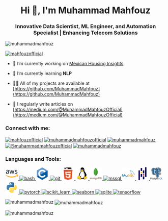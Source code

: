 <h1 align="center">Hi 👋, I'm Muhammad Mahfouz</h1>
<h3 align="center">Innovative Data Scientist, ML Engineer, and Automation Specialist | Enhancing Telecom Solutions</h3>

<p align="left"> <img src="https://komarev.com/ghpvc/?username=muhammadmahfouz&label=Profile%20views&color=0e75b6&style=plastic" alt="muhammadmahfouz" /> </p>

<p align="left"> <a href="https://twitter.com/mahfouzofficial" target="blank"><img src="https://img.shields.io/twitter/follow/mahfouzofficial?logo=twitter&style=for-the-badge" alt="mahfouzofficial" /></a> </p>

- 🔭 I’m currently working on [Mexican Housing Insights](https://github.com/MuhammadMahfouz/Mexican_Housing_Insights)

- 🌱 I’m currently learning **NLP**

- 👨‍💻 All of my projects are available at [https://github.com/MuhammadMahfouz](https://github.com/MuhammadMahfouz)

- 📝 I regularly write articles on [https://medium.com/@MuhammadMahfouzOfficial](https://medium.com/@MuhammadMahfouzOfficial)

<h3 align="left">Connect with me:</h3>
<p align="left">
<a href="https://twitter.com/mahfouzofficial" target="blank"><img align="center" src="https://raw.githubusercontent.com/rahuldkjain/github-profile-readme-generator/master/src/images/icons/Social/twitter.svg" alt="mahfouzofficial" height="30" width="40" /></a>
<a href="https://linkedin.com/in/muhammadmahfouzofficial" target="blank"><img align="center" src="https://raw.githubusercontent.com/rahuldkjain/github-profile-readme-generator/master/src/images/icons/Social/linked-in-alt.svg" alt="muhammadmahfouzofficial" height="30" width="40" /></a>
<a href="https://kaggle.com/muhammadmahfouz" target="blank"><img align="center" src="https://raw.githubusercontent.com/rahuldkjain/github-profile-readme-generator/master/src/images/icons/Social/kaggle.svg" alt="muhammadmahfouz" height="30" width="40" /></a>
<a href="https://medium.com/@muhammadmahfouzofficial" target="blank"><img align="center" src="https://raw.githubusercontent.com/rahuldkjain/github-profile-readme-generator/master/src/images/icons/Social/medium.svg" alt="@muhammadmahfouzofficial" height="30" width="40" /></a>
<a href="https://www.hackerrank.com/muhammadmahfouz" target="blank"><img align="center" src="https://raw.githubusercontent.com/rahuldkjain/github-profile-readme-generator/master/src/images/icons/Social/hackerrank.svg" alt="muhammadmahfouz" height="30" width="40" /></a>
</p>

<h3 align="left">Languages and Tools:</h3>
<p align="left"> <a href="https://aws.amazon.com" target="_blank" rel="noreferrer"> <img src="https://raw.githubusercontent.com/devicons/devicon/master/icons/amazonwebservices/amazonwebservices-original-wordmark.svg" alt="aws" width="40" height="40"/> </a> <a href="https://www.gnu.org/software/bash/" target="_blank" rel="noreferrer"> <img src="https://www.vectorlogo.zone/logos/gnu_bash/gnu_bash-icon.svg" alt="bash" width="40" height="40"/> </a> <a href="https://www.cprogramming.com/" target="_blank" rel="noreferrer"> <img src="https://raw.githubusercontent.com/devicons/devicon/master/icons/c/c-original.svg" alt="c" width="40" height="40"/> </a> <a href="https://git-scm.com/" target="_blank" rel="noreferrer"> <img src="https://www.vectorlogo.zone/logos/git-scm/git-scm-icon.svg" alt="git" width="40" height="40"/> </a> <a href="https://www.w3.org/html/" target="_blank" rel="noreferrer"> <img src="https://raw.githubusercontent.com/devicons/devicon/master/icons/html5/html5-original-wordmark.svg" alt="html5" width="40" height="40"/> </a> <a href="https://www.linux.org/" target="_blank" rel="noreferrer"> <img src="https://raw.githubusercontent.com/devicons/devicon/master/icons/linux/linux-original.svg" alt="linux" width="40" height="40"/> </a> <a href="https://www.mongodb.com/" target="_blank" rel="noreferrer"> <img src="https://raw.githubusercontent.com/devicons/devicon/master/icons/mongodb/mongodb-original-wordmark.svg" alt="mongodb" width="40" height="40"/> </a> <a href="https://www.microsoft.com/en-us/sql-server" target="_blank" rel="noreferrer"> <img src="https://www.svgrepo.com/show/303229/microsoft-sql-server-logo.svg" alt="mssql" width="40" height="40"/> </a> <a href="https://www.mysql.com/" target="_blank" rel="noreferrer"> <img src="https://raw.githubusercontent.com/devicons/devicon/master/icons/mysql/mysql-original-wordmark.svg" alt="mysql" width="40" height="40"/> </a> <a href="https://pandas.pydata.org/" target="_blank" rel="noreferrer"> <img src="https://raw.githubusercontent.com/devicons/devicon/2ae2a900d2f041da66e950e4d48052658d850630/icons/pandas/pandas-original.svg" alt="pandas" width="40" height="40"/> </a> <a href="https://www.postgresql.org" target="_blank" rel="noreferrer"> <img src="https://raw.githubusercontent.com/devicons/devicon/master/icons/postgresql/postgresql-original-wordmark.svg" alt="postgresql" width="40" height="40"/> </a> <a href="https://www.python.org" target="_blank" rel="noreferrer"> <img src="https://raw.githubusercontent.com/devicons/devicon/master/icons/python/python-original.svg" alt="python" width="40" height="40"/> </a> <a href="https://pytorch.org/" target="_blank" rel="noreferrer"> <img src="https://www.vectorlogo.zone/logos/pytorch/pytorch-icon.svg" alt="pytorch" width="40" height="40"/> </a> <a href="https://scikit-learn.org/" target="_blank" rel="noreferrer"> <img src="https://upload.wikimedia.org/wikipedia/commons/0/05/Scikit_learn_logo_small.svg" alt="scikit_learn" width="40" height="40"/> </a> <a href="https://seaborn.pydata.org/" target="_blank" rel="noreferrer"> <img src="https://seaborn.pydata.org/_images/logo-mark-lightbg.svg" alt="seaborn" width="40" height="40"/> </a> <a href="https://www.sqlite.org/" target="_blank" rel="noreferrer"> <img src="https://www.vectorlogo.zone/logos/sqlite/sqlite-icon.svg" alt="sqlite" width="40" height="40"/> </a> <a href="https://www.tensorflow.org" target="_blank" rel="noreferrer"> <img src="https://www.vectorlogo.zone/logos/tensorflow/tensorflow-icon.svg" alt="tensorflow" width="40" height="40"/> </a> </p>

<p><img align="left" src="https://github-readme-stats.vercel.app/api/top-langs?username=muhammadmahfouz&show_icons=true&theme=dark&locale=en&layout=compact" alt="muhammadmahfouz" /></p>

<p>&nbsp;<img align="center" src="https://github-readme-stats.vercel.app/api?username=muhammadmahfouz&show_icons=true&theme=dark&locale=en" alt="muhammadmahfouz" /></p>

<p><img align="center" src="https://github-readme-streak-stats.herokuapp.com/?user=muhammadmahfouz&theme=dark" alt="muhammadmahfouz" /></p>
